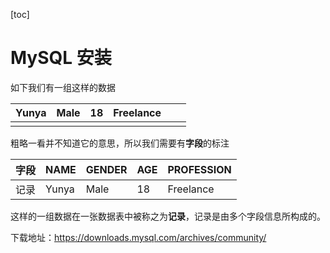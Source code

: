 [toc]

# MySQL 安装

如下我们有一组这样的数据

| Yunya | Male | 18   | Freelance |      |      |
| ----- | ---- | ---- | --------- | ---- | ---- |
|       |      |      |           |      |      |

粗略一看并不知道它的意思，所以我们需要有**字段**的标注

| 字段 | NAME  | GENDER | AGE  | PROFESSION |
| ---- | ----- | ------ | ---- | ---------- |
| 记录 | Yunya | Male   | 18   | Freelance  |

这样的一组数据在一张数据表中被称之为**记录**，记录是由多个字段信息所构成的。

下载地址：https://downloads.mysql.com/archives/community/